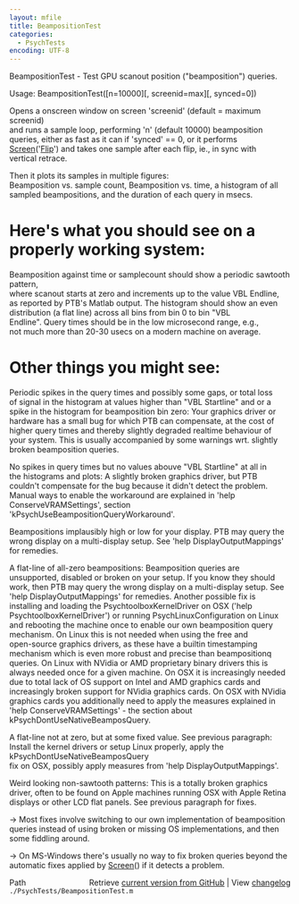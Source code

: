 ```yaml
---
layout: mfile
title: BeampositionTest
categories:
  - PsychTests
encoding: UTF-8
---
```


BeampositionTest - Test GPU scanout position ("beamposition") queries.  

Usage: BeampositionTest([n=10000][, screenid=max][, synced=0])  

Opens a onscreen window on screen 'screenid' (default = maximum screenid)  
and runs a sample loop, performing 'n' (default 10000) beamposition  
queries, either as fast as it can if 'synced' == 0, or it performs  
[Screen](/docs/Screen)('[Flip](/docs/Flip)') and takes one sample after each flip, ie., in sync with  
vertical retrace.  

Then it plots its samples in multiple figures:  
Beamposition vs. sample count, Beamposition vs. time, a histogram of all  
sampled beampositions, and the duration of each query in msecs.  

# Here's what you should see on a properly working system:  

Beamposition against time or samplecount should show a periodic sawtooth pattern,  
where scanout starts at zero and increments up to the value VBL Endline,  
as reported by PTB's Matlab output. The histogram should show an even  
distribution (a flat line) across all bins from bin 0 to bin "VBL  
Endline". Query times should be in the low microsecond range, e.g.,  
not much more than 20-30 usecs on a modern machine on average.  

# Other things you might see:  

Periodic spikes in the query times and possibly some gaps, or total loss  
of signal in the histogram at values higher than "VBL Startline" and or a  
spike in the histogram for beamposition bin zero: Your graphics driver or  
hardware has a small bug for which PTB can compensate, at the cost of  
higher query times and thereby slightly degraded realtime behaviour of  
your system. This is usually accompanied by some warnings wrt. slightly  
broken beamposition queries.  

No spikes in query times but no values abouve "VBL Startline" at all in  
the histograms and plots: A slightly broken graphics driver, but PTB  
couldn't compensate for the bug because it didn't detect the problem.  
Manual ways to enable the workaround are explained in 'help  
ConserveVRAMSettings', section 'kPsychUseBeampositionQueryWorkaround'.  

Beampositions implausibly high or low for your display. PTB may query the  
wrong display on a multi-display setup. See 'help DisplayOutputMappings'  
for remedies.  

A flat-line of all-zero beampositions: Beamposition queries are  
unsupported, disabled or broken on your setup. If you know they should  
work, then PTB may query the wrong display on a multi-display setup. See  
'help DisplayOutputMappings' for remedies. Another possible fix is  
installing and loading the PsychtoolboxKernelDriver on OSX ('help  
PsychtoolboxKernelDriver') or running PsychLinuxConfiguration on Linux  
and rebooting the machine once to enable our own beamposition query  
mechanism. On Linux this is not needed when using the free and  
open-source graphics drivers, as these have a builtin timestamping  
mechanism which is even more robust and precise than beampositionq  
queries. On Linux with NVidia or AMD proprietary binary drivers this is  
always needed once for a given machine. On OSX it is increasingly needed  
due to total lack of OS support on Intel and AMD graphics cards and  
increasingly broken support for NVidia graphics cards. On OSX with NVidia  
graphics cards you additionally need to apply the measures explained in  
'help ConserveVRAMSettings' - the section about kPsychDontUseNativeBeamposQuery.  

A flat-line not at zero, but at some fixed value. See previous paragraph:  
Install the kernel drivers or setup Linux properly, apply the kPsychDontUseNativeBeamposQuery  
fix on OSX, possibly apply measures from 'help DisplayOutputMappings'.  

Weird looking non-sawtooth patterns: This is a totally broken graphics  
driver, often to be found on Apple machines running OSX with Apple Retina  
displays or other LCD flat panels. See previous paragraph for fixes.  

-\> Most fixes involve switching to our own implementation of beamposition  
queries instead of using broken or missing OS implementations, and then  
some fiddling around.  

-\> On MS-Windows there's usually no way to fix broken queries beyond the  
automatic fixes applied by [Screen](/docs/Screen)() if it detects a problem.  



<div class="code_header" style="text-align:right;">
  <span style="float:left;">Path&nbsp;&nbsp;</span> <span class="counter">Retrieve <a href=
  "https://raw.github.com/Psychtoolbox-3/Psychtoolbox-3/beta/./PsychTests/BeampositionTest.m">current version from GitHub</a> | View <a href=
  "https://github.com/Psychtoolbox-3/Psychtoolbox-3/commits/beta/./PsychTests/BeampositionTest.m">changelog</a></span>
</div>
<div class="code">
  <code>./PsychTests/BeampositionTest.m</code>
</div>
